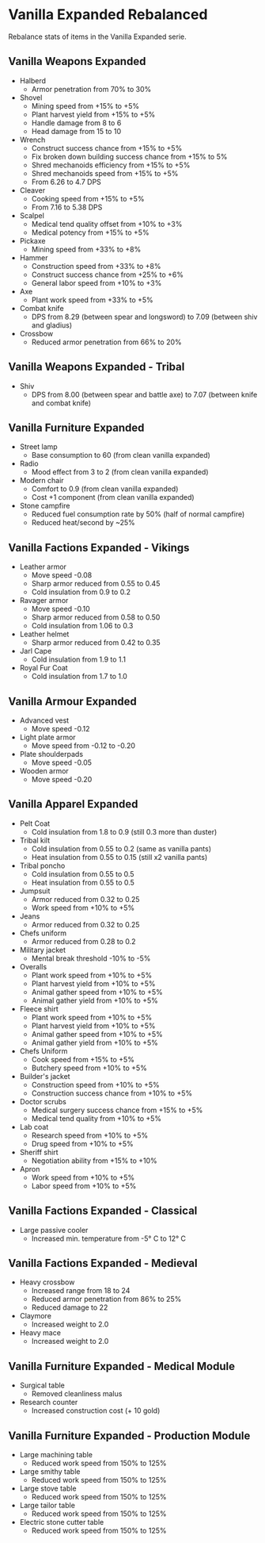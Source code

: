 # Vanilla Expanded Rebalanced

Rebalance stats of items in the Vanilla Expanded serie.

## Vanilla Weapons Expanded

* Halberd
    * Armor penetration from 70% to 30%
* Shovel
    * Mining speed from +15% to +5%
    * Plant harvest yield from +15% to +5%
    * Handle damage from 8 to 6
    * Head damage from 15 to 10
* Wrench
    * Construct success chance from +15% to +5%
    * Fix broken down building success chance from +15% to 5%
    * Shred mechanoids efficiency from +15% to +5%
    * Shred mechanoids speed from +15% to +5%
    * From 6.26 to 4.7 DPS
* Cleaver
    * Cooking speed from +15% to +5%
    * From 7.16 to 5.38 DPS
* Scalpel
    * Medical tend quality offset from +10% to +3%
    * Medical potency from +15% to +5%
* Pickaxe
    * Mining speed from +33% to +8%
* Hammer
    * Construction speed from +33% to +8%
    * Construct success chance from +25% to +6%
    * General labor speed from +10% to +3%
* Axe
    * Plant work speed from +33% to +5%
* Combat knife
    * DPS from 8.29 (between spear and longsword) to 7.09 (between shiv and gladius)
* Crossbow
    * Reduced armor penetration from 66% to 20%

## Vanilla Weapons Expanded - Tribal

* Shiv
    * DPS from 8.00 (between spear and battle axe) to 7.07 (between knife and combat knife)

## Vanilla Furniture Expanded

* Street lamp
    * Base consumption to 60 (from clean vanilla expanded)
* Radio
    * Mood effect from 3 to 2 (from clean vanilla expanded)
* Modern chair
    * Comfort to 0.9 (from clean vanilla expanded)
    * Cost +1 component (from clean vanilla expanded)
* Stone campfire
    * Reduced fuel consumption rate by 50% (half of normal campfire)
    * Reduced heat/second by ~25%

## Vanilla Factions Expanded - Vikings

* Leather armor
    * Move speed -0.08
    * Sharp armor reduced from 0.55 to 0.45
    * Cold insulation from 0.9 to 0.2
* Ravager armor
    * Move speed -0.10
    * Sharp armor reduced from 0.58 to 0.50
    * Cold insulation from 1.06 to 0.3
* Leather helmet
    * Sharp armor reduced from 0.42 to 0.35
* Jarl Cape
    * Cold insulation from 1.9 to 1.1
* Royal Fur Coat
    * Cold insulation from 1.7 to 1.0

## Vanilla Armour Expanded

* Advanced vest
    * Move speed -0.12
* Light plate armor
    * Move speed from -0.12 to -0.20
* Plate shoulderpads
    * Move speed -0.05
* Wooden armor
    * Move speed -0.20

## Vanilla Apparel Expanded

* Pelt Coat
    * Cold insulation from 1.8 to 0.9 (still 0.3 more than duster)
* Tribal kilt
    * Cold insulation from 0.55 to 0.2 (same as vanilla pants)
    * Heat insulation from 0.55 to 0.15 (still x2 vanilla pants)
* Tribal poncho
    * Cold insulation from 0.55 to 0.5
    * Heat insulation from 0.55 to 0.5
* Jumpsuit
    * Armor reduced from 0.32 to 0.25
    * Work speed from +10% to +5%
* Jeans
    * Armor reduced from 0.32 to 0.25
* Chefs uniform
    * Armor reduced from 0.28 to 0.2
* Military jacket
    * Mental break threshold -10% to -5%
* Overalls
    * Plant work speed from +10% to +5%
    * Plant harvest yield from +10% to +5%
    * Animal gather speed from +10% to +5%
    * Animal gather yield from +10% to +5%
* Fleece shirt
    * Plant work speed from +10% to +5%
    * Plant harvest yield from +10% to +5%
    * Animal gather speed from +10% to +5%
    * Animal gather yield from +10% to +5%
* Chefs Uniform
    * Cook speed from +15% to +5%
    * Butchery speed from +10% to +5%
* Builder's jacket
    * Construction speed from +10% to +5%
    * Construction success chance from +10% to +5%
* Doctor scrubs
    * Medical surgery success chance from +15% to +5%
    * Medical tend quality from +10% to +5%
* Lab coat
    * Research speed from +10% to +5%
    * Drug speed from +10% to +5%
* Sheriff shirt
    * Negotiation ability from +15% to +10%
* Apron
    * Work speed from +10% to +5%
    * Labor speed from +10% to +5%

## Vanilla Factions Expanded - Classical

* Large passive cooler
    * Increased min. temperature from -5° C to 12° C

## Vanilla Factions Expanded - Medieval

* Heavy crossbow
    * Increased range from 18 to 24
    * Reduced armor penetration from 86% to 25%
    * Reduced damage to 22
* Claymore
    * Increased weight to 2.0
* Heavy mace
    * Increased weight to 2.0

## Vanilla Furniture Expanded - Medical Module

* Surgical table
    * Removed cleanliness malus
* Research counter
    * Increased construction cost (+ 10 gold)

## Vanilla Furniture Expanded - Production Module

* Large machining table
    * Reduced work speed from 150% to 125%
* Large smithy table
    * Reduced work speed from 150% to 125%
* Large stove table
    * Reduced work speed from 150% to 125%
* Large tailor table
    * Reduced work speed from 150% to 125%
* Electric stone cutter table
    * Reduced work speed from 150% to 125%
